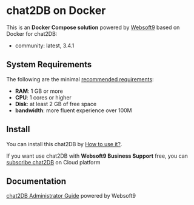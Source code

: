 # chat2DB on Docker  

This is an **Docker Compose solution** powered by [Websoft9](https://www.websoft9.com) based on Docker for chat2DB:


 - community:  latest, 3.4.1


## System Requirements

The following are the minimal [recommended requirements](https://github.com/onlyoffice/docker#recommended-system-requirements):

* **RAM**: 1 GB or more
* **CPU**: 1 cores or higher
* **Disk**: at least 2 GB of free space
* **bandwidth**: more fluent experience over 100M  

## Install

You can install this chat2DB by [How to use it?](https://github.com/Websoft9/docker-library#how-to-use-it).   

If you want use chat2DB with **Websoft9 Business Support** free, you can [subscribe chat2DB](https://www.websoft9.com/apps) on Cloud platform

## Documentation

[chat2DB Administrator Guide](https://support.websoft9.com/docs/chat2db) powered by Websoft9
